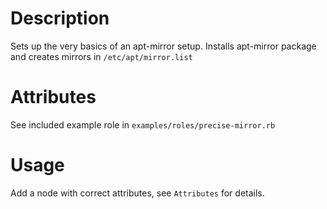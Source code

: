 Description
===========

Sets up the very basics of an apt-mirror setup. Installs apt-mirror package and creates mirrors in `/etc/apt/mirror.list`

Attributes
==========

See included example role in `examples/roles/precise-mirror.rb`

Usage
=====

Add a node with correct attributes, see `Attributes` for details.
